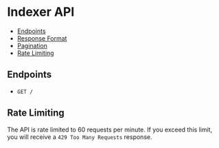# Indexer API

<!-- no toc -->
- [Endpoints](#endpoints)
- [Response Format](docs/response-format.md)
- [Pagination](docs/pagination.md)
- [Rate Limiting](#rate-limiting)

## Endpoints

- `GET /`

## Rate Limiting

The API is rate limited to 60 requests per minute. If you exceed this limit, you will receive a `429 Too Many Requests` response.
